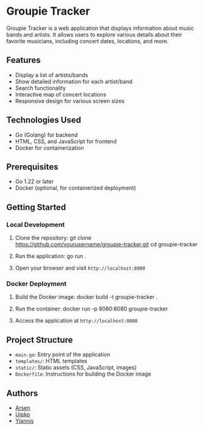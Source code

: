 # Groupie Tracker

Groupie Tracker is a web application that displays information about music bands and artists. It allows users to explore various details about their favorite musicians, including concert dates, locations, and more.

## Features

- Display a list of artists/bands
- Show detailed information for each artist/band
- Search functionality
- Interactive map of concert locations
- Responsive design for various screen sizes

## Technologies Used

- Go (Golang) for backend
- HTML, CSS, and JavaScript for frontend
- Docker for containerization

## Prerequisites

- Go 1.22 or later
- Docker (optional, for containerized deployment)

## Getting Started

### Local Development

1. Clone the repository:
git clone https://github.com/yourusername/groupie-tracker.git
cd groupie-tracker

3. Run the application:
go run .


4. Open your browser and visit `http://localhost:8080`

### Docker Deployment

1. Build the Docker image:
docker build -t groupie-tracker .

2. Run the container:
docker run -p 8080:8080 groupie-tracker


3. Access the application at `http://localhost:8080`

## Project Structure

- `main.go`: Entry point of the application
- `templates/`: HTML templates
- `static/`: Static assets (CSS, JavaScript, images)
- `Dockerfile`: Instructions for building the Docker image

## Authors

- [Arsen](https://github.com/tsnarsen)
- [Uipko](https://github.com/stikkeruip)
- [Yiannis](https://github.com/iovossos)